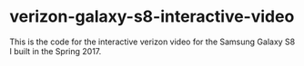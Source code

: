 # verizon-galaxy-s8-interactive-video
This is the code for the interactive verizon video for the Samsung Galaxy S8 I built in the Spring 2017.
